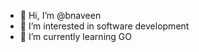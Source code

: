 - 👋 Hi, I’m @bnaveen
- 👀 I’m interested in software development 
- 🌱 I’m currently learning GO 

<!---
bnaveen/bnaveen is a ✨ special ✨ repository because its `README.md` (this file) appears on your GitHub profile.
You can click the Preview link to take a look at your changes.
--->
